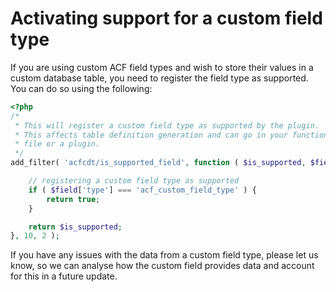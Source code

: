 # Activating support for a custom field type

If you are using custom ACF field types and wish to store their values in a custom database table, you need to register the field type as supported. You can do so using the following:

```php
<?php
/*
 * This will register a custom field type as supported by the plugin. 
 * This affects table definition generation and can go in your functions.php 
 * file or a plugin.
 */
add_filter( 'acfcdt/is_supported_field', function ( $is_supported, $field ) {

	// registering a custom field type as supported
	if ( $field['type'] === 'acf_custom_field_type' ) {
		return true;
	}

	return $is_supported;
}, 10, 2 );
```

If you have any issues with the data from a custom field type, please let us know, so we can analyse how the custom field provides data and account for this in a future update.